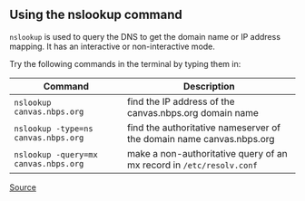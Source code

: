 ## Using the nslookup command ##

`nslookup` is used to query the DNS to get the domain name or IP address mapping. It has an interactive or non-interactive mode.

Try the following commands in the terminal by typing them in:

Command | Description
----------------------------|-----------------------------
`nslookup canvas.nbps.org` | find the IP address of the canvas.nbps.org domain name
`nslookup -type=ns canvas.nbps.org`| find the authoritative nameserver of the domain name canvas.nbps.org
`nslookup -query=mx canvas.nbps.org` | make a non-authoritative query of an mx record in `/etc/resolv.conf`



[Source](https://www.oreilly.com/library/view/centos-quick-start/9781789344875/f41e3a70-41f8-422a-80bf-9d9bb9ade407.xhtml)

